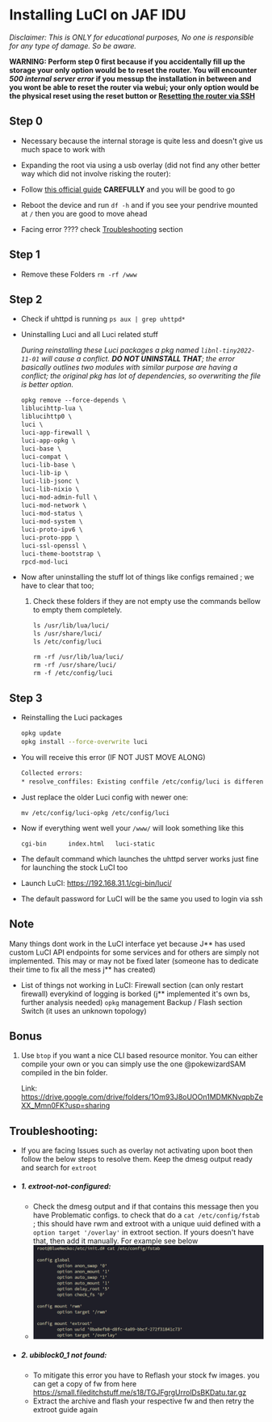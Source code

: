 # Installing LuCI on JAF IDU

_Disclaimer: This is ONLY for educational purposes, No one is responsible for any type of damage. So be aware._

**WARNING: Perform step 0 first because if you accidentally fill up the storage your only option would be to reset the router. You will encounter _500 internal server error_ if you messup the installation in between and you wont be able to reset the router via webui; your only option would be the physical reset using the reset button or [Resetting the router via SSH](JAF-IDU-Reset-Via-SSH.md)**

## Step 0

- Necessary because the internal storage is quite less and doesn't give us much space to work with

- Expanding the root via using a usb overlay (did not find any other better way which did not involve risking the router):
- Follow [this official guide](https://openwrt.org/docs/guide-user/additional-software/extroot_configuration) **CAREFULLY** and you will be good to go
- Reboot the device and run `df -h` and if you see your pendrive mounted at `/` then you are good to move ahead
- Facing error ???? check [Troubleshooting](##Troubleshooting) section 


## Step 1

- Remove these Folders `rm -rf /www`

## Step 2

- Check if uhttpd is running `ps aux | grep uhttpd*`

- Uninstalling Luci and all Luci related stuff

  _During reinstalling these Luci packages a pkg named `libnl-tiny2022-11-01` will cause a conflict. **DO NOT UNINSTALL THAT**; the error basically outlines two modules with similar purpose are having a conflict; the original pkg has lot of dependencies, so overwriting the file is better option._

  ```shell
  opkg remove --force-depends \
  liblucihttp-lua \
  liblucihttp0 \
  luci \
  luci-app-firewall \
  luci-app-opkg \
  luci-base \
  luci-compat \
  luci-lib-base \
  luci-lib-ip \
  luci-lib-jsonc \
  luci-lib-nixio \
  luci-mod-admin-full \
  luci-mod-network \
  luci-mod-status \
  luci-mod-system \
  luci-proto-ipv6 \
  luci-proto-ppp \
  luci-ssl-openssl \
  luci-theme-bootstrap \
  rpcd-mod-luci
  ```

- Now after uninstalling the stuff lot of things like configs remained ; we have to clear that too;
  1. Check these folders if they are not empty use the commands bellow to empty them completely.

      ```shell
      ls /usr/lib/lua/luci/
      ls /usr/share/luci/
      ls /etc/config/luci
      ```

      ```shell
      rm -rf /usr/lib/lua/luci/
      rm -rf /usr/share/luci/
      rm -f /etc/config/luci
      ```

## Step 3

- Reinstalling the Luci packages

  ``` sh
  opkg update
  opkg install --force-overwrite luci
  ```

- You will receive this error (IF NOT JUST MOVE ALONG)

  ``` sh
  Collected errors:
  * resolve_conffiles: Existing conffile /etc/config/luci is different from the conffile in the new package. The new conffile will be placed at /etc/config/luci-opkg.
  ```

- Just replace the older Luci config with newer one:  

  ```shell
  mv /etc/config/luci-opkg /etc/config/luci
  ```

- Now if everything went well your `/www/` will look something like this

  ```shell
  cgi-bin      index.html   luci-static
  ```

- The default command which launches the uhttpd server works just fine for launching the stock LuCI too

- Launch LuCI: <https://192.168.31.1/cgi-bin/luci/>

- The default password for LuCI will be the same you used to login via ssh

## Note

Many things dont work in the LuCI interface yet because J\*\* has used custom LuCI API endpoints for some services and for others are simply not implemented. This may or may not be fixed later (someone has to dedicate their time to fix all the mess j** has created)

- List of things not working in LuCI:
 Firewall section (can only restart firewall)
 everykind of logging is borked (j\*\* implemented it's own bs, further analysis needed)
 `opkg` management
 Backup / Flash section
 Switch (it uses an unknown topology)

## Bonus

1. Use `btop` if you want a nice CLI based resource monitor. You can either compile your own or you can simply use the one @pokewizardSAM compiled in the bin folder.

    Link: <https://drive.google.com/drive/folders/1Om93J8oUOOn1MDMKNvqpbZeXX_Mmn0FK?usp=sharing>

## Troubleshooting: 
* If you are facing Issues such as overlay not activating upon boot then follow the below steps to resolve them. Keep the dmesg output ready and search for `extroot` 
* ##### 1. extroot-not-configured:
	* Check the dmesg output and if that contains this message then you have Problematic configs. to check that do a `cat /etc/config/fstab` ; this should have rwm and extroot with a unique uuid defined with a `option target '/overlay'` in extroot section. If yours doesn't have that, then add it manually. For example see below 
	* ![](assets/Extroot-Fstab-Config.png)
* ##### 2. ubiblock0_1 not found:
	* To mitigate this error you have to Reflash your stock fw images. you can get a copy of fw from here https://small.fileditchstuff.me/s18/TGJFgrgUrrolDsBKDatu.tar.gz 
	* Extract the archive and flash your respective fw and then retry the extroot guide again 